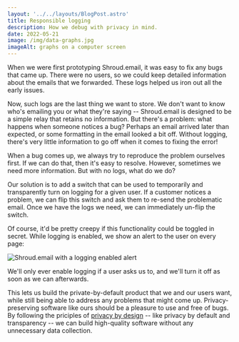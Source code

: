 ```yaml
---
layout: '../../layouts/BlogPost.astro'
title: Responsible logging
description: How we debug with privacy in mind.
date: 2022-05-21
image: /img/data-graphs.jpg
imageAlt: graphs on a computer screen
---
```


When we were first prototyping Shroud.email, it was easy to fix any bugs that came up. There were no users, so we could keep detailed information about the emails that we forwarded. These logs helped us iron out all the early issues.

Now, such logs are the last thing we want to store. We don't want to know who's emailing you or what they're saying -- Shroud.email is designed to be a simple relay that retains no information. But there's a problem: what happens when someone notices a bug? Perhaps an email arrived later than expected, or some formatting in the email looked a bit off. Without logging, there's very little information to go off when it comes to fixing the error!

When a bug comes up, we always try to reproduce the problem ourselves first. If we can do that, then it's easy to resolve. However, sometimes we need more information. But with no logs, what do we do?

Our solution is to add a switch that can be used to temporarily and transparently turn on logging for a given user. If a customer notices a problem, we can flip this switch and ask them to re-send the problematic email. Once we have the logs we need, we can immediately un-flip the switch.

Of course, it'd be pretty creepy if this functionality could be toggled in secret. While logging is enabled, we show an alert to the user on every page:

<img src="/img/logging-enabled.png" alt="Shroud.email with a logging enabled alert" class="max-w-full mx-auto" />

We'll only ever enable logging if a user asks us to, and we'll turn it off as soon as we can afterwards.

This lets us build the private-by-default product that we and our users want, while still being able to address any problems that might come up. Privacy-preserving software like ours should be a pleasure to use and free of bugs. By following the priciples of [privacy by design](https://en.wikipedia.org/wiki/Privacy_by_design) -- like privacy by default and transparency -- we can build high-quality software without any unnecessary data collection.
